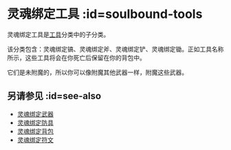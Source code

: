 # 灵魂绑定工具 :id=soulbound-tools

灵魂绑定工具是[工具](/Tools)分类中的子分类。

该分类包含：灵魂绑定镐、灵魂绑定斧、灵魂绑定铲、灵魂绑定锄。正如工具名称所示，这些工具将会在你死亡后保留在你的背包中。

它们是未附魔的，所以你可以像附魔其他武器一样，附魔这些武器。

## 另请参见 :id=see-also

* [灵魂绑定武器](/Soulbound-Weapons)
* [灵魂绑定防具](/Magical-armor#soulbound-armor)
* [灵魂绑定背包](/Backpacks)
* [灵魂绑定符文](/Ancient-Runes#soulbound-rune)
